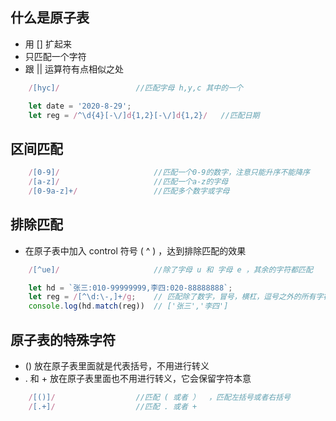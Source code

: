 ## 什么是原子表
 - 用 [] 扩起来
 - 只匹配一个字符
 - 跟 || 运算符有点相似之处

```js
    /[hyc]/                 //匹配字母 h,y,c 其中的一个

    let date = '2020-8-29';
    let reg = /^\d{4}[-\/]d{1,2}[-\/]d{1,2}/   //匹配日期
```

## 区间匹配

```js
    /[0-9]/                     //匹配一个0-9的数字，注意只能升序不能降序
    /[a-z]/                     //匹配一个a-z的字母
    /[0-9a-z]+/                 //匹配多个数字或字母
```

## 排除匹配
 - 在原子表中加入 control 符号 ( ^ ) ，达到排除匹配的效果

```js
    /[^ue]/                     //除了字母 u 和 字母 e ，其余的字符都匹配

    let hd = `张三:010-99999999,李四:020-88888888`;
    let reg = /[^\d:\-,]+/g;    // 匹配除了数字，冒号，横杠，逗号之外的所有字符
    console.log(hd.match(reg))  // ['张三','李四']
```

## 原子表的特殊字符
 - () 放在原子表里面就是代表括号，不用进行转义
 - . 和 + 放在原子表里面也不用进行转义，它会保留字符本意

```js
    /[()]/                  //匹配 ( 或者 ）  ，匹配左括号或者右括号
    /[.+]/                  //匹配 . 或者 + 
```
